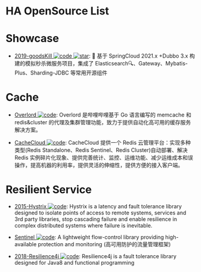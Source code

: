 # HA OpenSource List

# Showcase

- [2019-goodsKill ![code](https://ng-tech.icu/assets/code.svg) ![star](https://img.shields.io/github/stars/2019-techa03/goodsKill)](https://github.com/2019-techa03/goodsKill): 🐯 基于 SpringCloud 2021.x +Dubbo 3.x 构建的模拟秒杀微服务项目，集成了 Elasticsearch🔍、Gateway、Mybatis-Plus、Sharding-JDBC 等常用开源组件

# Cache

- [Overlord ![code](https://ng-tech.icu/assets/code.svg)](https://github.com/bilibili/overlord): Overlord 是哔哩哔哩基于 Go 语言编写的 memcache 和 redis&cluster 的代理及集群管理功能，致力于提供自动化高可用的缓存服务解决方案。

- [CacheCloud ![code](https://ng-tech.icu/assets/code.svg)](https://github.com/sohutv/cachecloud): CacheCloud 提供一个 Redis 云管理平台：实现多种类型(Redis Standalone、Redis Sentinel、Redis Cluster)自动部署、解决 Redis 实例碎片化现象、提供完善统计、监控、运维功能、减少运维成本和误操作，提高机器的利用率，提供灵活的伸缩性，提供方便的接入客户端。

# Resilient Service

- [2015-Hystrix ![code](https://ng-tech.icu/assets/code.svg)](https://github.com/Netflix/Hystrix): Hystrix is a latency and fault tolerance library designed to isolate points of access to remote systems, services and 3rd party libraries, stop cascading failure and enable resilience in complex distributed systems where failure is inevitable.

- [Sentinel ![code](https://ng-tech.icu/assets/code.svg)](https://github.com/alibaba/Sentinel): A lightweight flow-control library providing high-available protection and monitoring (高可用防护的流量管理框架)

- [2018-Resilience4j ![code](https://ng-tech.icu/assets/code.svg)](https://github.com/resilience4j/resilience4j): Resilience4j is a fault tolerance library designed for Java8 and functional programming
